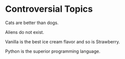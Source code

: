 # Controversial Topics

Cats are better than dogs.

Aliens do not exist.

Vanilla is the best ice cream flavor and so is Strawberry.

Python is the superior programming language.
